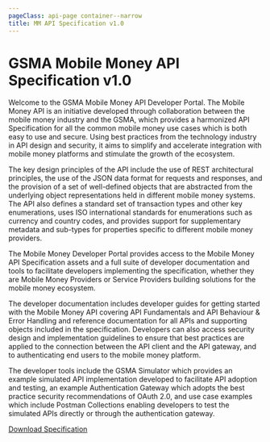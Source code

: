```yaml
---
pageClass: api-page container--narrow
title: MM API Specification v1.0
---
```


# GSMA Mobile Money API Specification v1.0

Welcome to the GSMA Mobile Money API Developer Portal.  The Mobile Money API is an initiative developed through collaboration between the mobile money industry and the GSMA, which provides a harmonized API Specification for all the common mobile money use cases which is both easy to use and secure.  Using best practices from the technology industry in API design and security, it aims to simplify and accelerate integration with mobile money platforms and stimulate the growth of the ecosystem.

The key design principles of the API include the use of REST architectural principles, the use of the JSON data format for requests and responses, and the provision of a set of well-defined objects that are abstracted from the underlying object representations held in different mobile money systems.  The API also defines a standard set of transaction types and other key enumerations, uses ISO international standards for enumerations such as currency and country codes, and provides support for supplementary metadata and sub-types for properties specific to different mobile money providers.

The Mobile Money Developer Portal provides access to the Mobile Money API Specification assets and a full suite of developer documentation and tools to facilitate developers implementing the specification, whether they are Mobile Money Providers or Service Providers building solutions for the mobile money ecosystem.

The developer documentation includes developer guides for getting started with the Mobile Money API covering API Fundamentals and API Behaviour & Error Handling and reference documentation for all APIs and supporting objects included in the specification.  Developers can also access security design and implementation guidelines to ensure that best practices are applied to the connection between the API client and the API gateway, and to authenticating end users to the mobile money platform.

The developer tools include the GSMA Simulator which provides an example simulated API implementation developed to facilitate API adoption and testing, an example Authentication Gateway which adopts the best practice security recommendations of OAuth 2.0, and use case examples which include Postman Collections enabling developers to test the simulated APIs directly or through the authentication gateway.


<div class="buttons-holder text-center">
  <a href="/download-files/Mobile_Money_API_V1.0.0-Specification_Definition.yaml" class="btn btn--accent" download>Download Specification</a>
</div>
